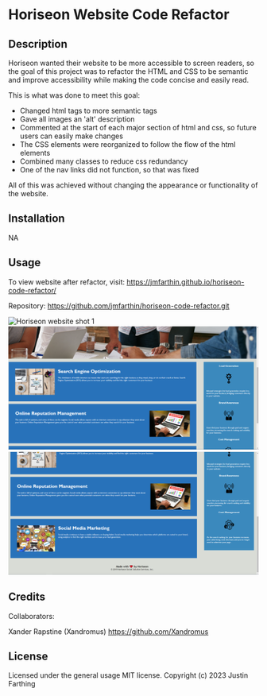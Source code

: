 # Horiseon Website Code Refactor

## Description

Horiseon wanted their website to be more accessible to screen readers, so the goal of this project was to refactor the HTML and CSS to be semantic and improve accessibility while making the code concise and easily read.

This is what was done to meet this goal:

- Changed html tags to more semantic tags
- Gave all images an 'alt' description
- Commented at the start of each major section of html and css, so future users can easily make changes
- The CSS elements were reorganized to follow the flow of the html elements
- Combined many classes to reduce css redundancy
- One of the nav links did not function, so that was fixed

All of this was achieved without changing the appearance or functionality of the website. 


## Installation

NA

## Usage

To view website after refactor, visit: https://jmfarthin.github.io/horiseon-code-refactor/

Repository: https://github.com/jmfarthin/horiseon-code-refactor.git

![Horiseon website shot 1](C:\Users\jmfar\bootcamp\Module-1-challenge\horiseon-code-refactor\Develop\assets\images\horiseon1.png)
![Horiseon website shot 2](Develop\assets\images\horiseon2.png?raw=true)
![Horiseon website shot 3](Develop\assets\images\horiseon3.png)




## Credits

Collaborators:

Xander Rapstine (Xandromus)
https://github.com/Xandromus

## License

Licensed under the general usage MIT license.
Copyright (c) 2023 Justin Farthing

